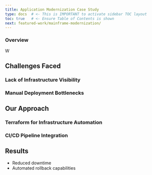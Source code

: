 ```yaml
---
title: Application Modernization Case Study
type: docs  # <- This is IMPORTANT to activate sidebar TOC layout
toc: true   # <- Ensure Table of Contents is shown
next: featured-work/mainframe-modernization/
---
```


### Overview
W

## Challenges Faced

### Lack of Infrastructure Visibility

### Manual Deployment Bottlenecks

## Our Approach

### Terraform for Infrastructure Automation

### CI/CD Pipeline Integration

## Results

- Reduced downtime
- Automated rollback capabilities
